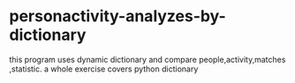 # personactivity-analyzes-by-dictionary
this program uses dynamic dictionary and compare people,activity,matches ,statistic. a whole exercise covers python dictionary
